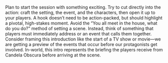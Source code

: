 Plan to start the session with something exciting. Try to cut directly into the action: craft the setting, the event, and the characters, then open it up to your players. A hook doesn’t need to be action-packed, but should highlight a pivotal, high-stakes moment. Avoid the “You all meet in the house, what do you do?” method of setting a scene. Instead, think of something that players must immediately address or an event that calls them together. Consider framing this introduction like the start of a TV show or movie—we are getting a preview of the events that occur before our protagonists get involved. In-world, this intro represents the briefing the players receive from Candela Obscura before arriving at the scene.